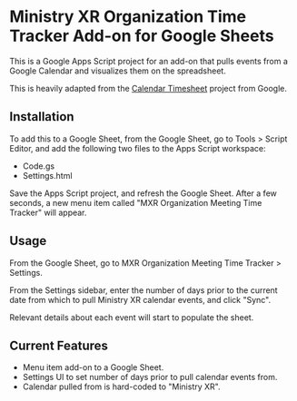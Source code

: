 # Ministry XR Organization Time Tracker Add-on for Google Sheets
This is a Google Apps Script project for an add-on that pulls events from a Google Calendar and visualizes them on the spreadsheet.

This is heavily adapted from the [Calendar Timesheet](https://github.com/googleworkspace/solutions/tree/master/calendar-timesheet) project from Google.

## Installation
To add this to a Google Sheet, from the Google Sheet, go to Tools > Script Editor, and add the following two files to the Apps Script workspace:
* Code.gs
* Settings.html

Save the Apps Script project, and refresh the Google Sheet. After a few seconds, a new menu item called "MXR Organization Meeting Time Tracker" will appear.

## Usage
From the Google Sheet, go to MXR Organization Meeting Time Tracker > Settings.

From the Settings sidebar, enter the number of days prior to the current date from which to pull Ministry XR calendar events, and click "Sync".

Relevant details about each event will start to populate the sheet.

## Current Features
* Menu item add-on to a Google Sheet.
* Settings UI to set number of days prior to pull calendar events from.
* Calendar pulled from is hard-coded to "Ministry XR".
